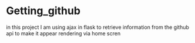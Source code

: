 # Getting_github

in this project I am using ajax in flask to retrieve information from the github api to make it appear rendering via home scren
